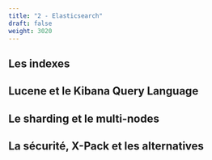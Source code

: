 ```yaml
---
title: "2 - Elasticsearch"
draft: false
weight: 3020
---
```


## Les indexes

## Lucene et le Kibana Query Language

## Le sharding et le multi-nodes

## La sécurité, X-Pack et les alternatives
